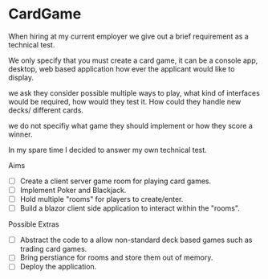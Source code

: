 # CardGame

When hiring at my current employer we give out a brief requirement as a technical test. 

We only specify that you must create a card game, it can be a console app, desktop, web based application how ever the applicant would like to display. 

we ask they consider possible multiple ways to play, what kind of interfaces would be required, how would they test it. How could they handle new decks/ different cards.

we do not specifiy what game they should implement or how they score a winner.

In my spare time I decided to answer my own technical test.

Aims
- [ ] Create a client server game room for playing card games.
- [ ] Implement Poker and Blackjack.
- [ ] Hold multiple "rooms" for players to create/enter.
- [ ] Build a blazor client side application to interact within the "rooms".

Possible Extras
- [ ] Abstract the code to a allow non-standard deck based games such as trading card games.
- [ ] Bring perstiance for rooms and store them out of memory.
- [ ] Deploy the application. 
